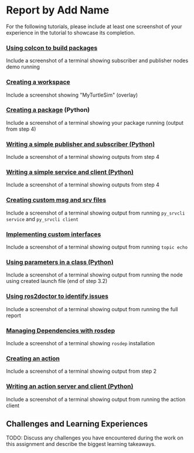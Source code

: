 # Report by Add Name

For the following tutorials, please include at least one screenshot of your experience in the tutorial to showcase its completion.

### [Using colcon to build packages](https://docs.ros.org/en/humble/Tutorials/Beginner-Client-Libraries/Colcon-Tutorial.html)

Include a screenshot of a terminal showing subscriber and publisher nodes demo running

### [Creating a workspace](https://docs.ros.org/en/humble/Tutorials/Beginner-Client-Libraries/Creating-A-Workspace/Creating-A-Workspace.html)

Include a screenshot showing "MyTurtleSim" (overlay)

### [Creating a package](https://docs.ros.org/en/humble/Tutorials/Beginner-Client-Libraries/Creating-Your-First-ROS2-Package.html) (Python) 

Include a screenshot of a terminal showing your package running (output from step 4)

### [Writing a simple publisher and subscriber (Python)](https://docs.ros.org/en/humble/Tutorials/Beginner-Client-Libraries/Writing-A-Simple-Py-Publisher-And-Subscriber.html)

Include a screenshot of a terminal showing outputs from step 4

### [Writing a simple service and client (Python)](https://docs.ros.org/en/humble/Tutorials/Beginner-Client-Libraries/Writing-A-Simple-Py-Service-And-Client.html)

Include a screenshot of a terminal showing outputs from step 4

### [Creating custom msg and srv files](https://docs.ros.org/en/humble/Tutorials/Beginner-Client-Libraries/Custom-ROS2-Interfaces.html)

Include a screenshot of a terminal showing output from running `py_srvcli service` and `py_srvcli client`

### [Implementing custom interfaces](https://docs.ros.org/en/humble/Tutorials/Beginner-Client-Libraries/Single-Package-Define-And-Use-Interface.html)

Include a screenshot of a terminal showing output from running `topic echo`

### [Using parameters in a class (Python)](https://docs.ros.org/en/humble/Tutorials/Beginner-Client-Libraries/Using-Parameters-In-A-Class-Python.html)

Include a screenshot of a terminal showing output from running the node using created launch file (end of step 3.2)

### [Using ros2doctor to identify issues](https://docs.ros.org/en/humble/Tutorials/Beginner-Client-Libraries/Getting-Started-With-Ros2doctor.html)

Include a screenshot of a terminal showing output from running the full report

### [Managing Dependencies with rosdep](https://docs.ros.org/en/humble/Tutorials/Intermediate/Rosdep.html)

Include a screenshot of a terminal showing `rosdep` installation

### [Creating an action](https://docs.ros.org/en/humble/Tutorials/Intermediate/Creating-an-Action.html)

Include a screenshot of a terminal showing output from step 2

### [Writing an action server and client (Python)](https://docs.ros.org/en/humble/Tutorials/Intermediate/Writing-an-Action-Server-Client/Py.html)
 
Include a screenshot of a terminal showing output from running the action client

## Challenges and Learning Experiences

TODO: Discuss any challenges you have encountered during the work on this assignment and describe the biggest learning takeaways.